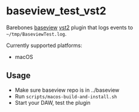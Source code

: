 # baseview_test_vst2

Barebones [baseview](https://github.com/RustAudio/baseview)
[vst2](https://github.com/RustAudio/vst-rs) plugin that logs events to
`~/tmp/BaseviewTest.log`.

Currently supported platforms:
- macOS

## Usage

- Make sure baseview repo is in ../baseview
- Run `scripts/macos-build-and-install.sh`
- Start your DAW, test the plugin